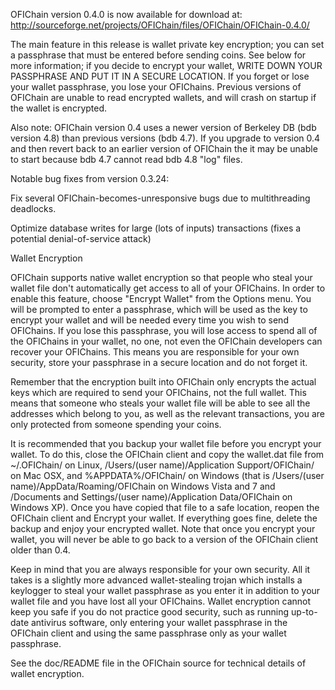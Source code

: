 OFIChain version 0.4.0 is now available for download at:
http://sourceforge.net/projects/OFIChain/files/OFIChain/OFIChain-0.4.0/

The main feature in this release is wallet private key encryption;
you can set a passphrase that must be entered before sending coins.
See below for more information; if you decide to encrypt your wallet,
WRITE DOWN YOUR PASSPHRASE AND PUT IT IN A SECURE LOCATION. If you
forget or lose your wallet passphrase, you lose your OFIChains.
Previous versions of OFIChain are unable to read encrypted wallets,
and will crash on startup if the wallet is encrypted.

Also note: OFIChain version 0.4 uses a newer version of Berkeley DB
(bdb version 4.8) than previous versions (bdb 4.7). If you upgrade
to version 0.4 and then revert back to an earlier version of OFIChain
the it may be unable to start because bdb 4.7 cannot read bdb 4.8
"log" files.


Notable bug fixes from version 0.3.24:

Fix several OFIChain-becomes-unresponsive bugs due to multithreading
deadlocks.

Optimize database writes for large (lots of inputs) transactions
(fixes a potential denial-of-service attack)


Wallet Encryption

OFIChain supports native wallet encryption so that people who steal your
wallet file don't automatically get access to all of your OFIChains.
In order to enable this feature, choose "Encrypt Wallet" from the
Options menu.  You will be prompted to enter a passphrase, which
will be used as the key to encrypt your wallet and will be needed
every time you wish to send OFIChains.  If you lose this passphrase,
you will lose access to spend all of the OFIChains in your wallet,
no one, not even the OFIChain developers can recover your OFIChains.
This means you are responsible for your own security, store your
passphrase in a secure location and do not forget it.

Remember that the encryption built into OFIChain only encrypts the
actual keys which are required to send your OFIChains, not the full
wallet.  This means that someone who steals your wallet file will
be able to see all the addresses which belong to you, as well as the
relevant transactions, you are only protected from someone spending
your coins.

It is recommended that you backup your wallet file before you
encrypt your wallet.  To do this, close the OFIChain client and
copy the wallet.dat file from ~/.OFIChain/ on Linux, /Users/(user
name)/Application Support/OFIChain/ on Mac OSX, and %APPDATA%/OFIChain/
on Windows (that is /Users/(user name)/AppData/Roaming/OFIChain on
Windows Vista and 7 and /Documents and Settings/(user name)/Application
Data/OFIChain on Windows XP).  Once you have copied that file to a
safe location, reopen the OFIChain client and Encrypt your wallet.
If everything goes fine, delete the backup and enjoy your encrypted
wallet.  Note that once you encrypt your wallet, you will never be
able to go back to a version of the OFIChain client older than 0.4.

Keep in mind that you are always responsible for your own security.
All it takes is a slightly more advanced wallet-stealing trojan which
installs a keylogger to steal your wallet passphrase as you enter it
in addition to your wallet file and you have lost all your OFIChains.
Wallet encryption cannot keep you safe if you do not practice
good security, such as running up-to-date antivirus software, only
entering your wallet passphrase in the OFIChain client and using the
same passphrase only as your wallet passphrase.

See the doc/README file in the OFIChain source for technical details
of wallet encryption.
